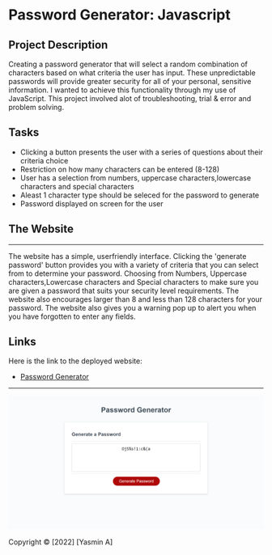 # Password Generator: Javascript

## Project Description

Creating a password generator that will select a random combination of characters based on what criteria the user has input. These unpredictable passwords will provide greater security for all of your personal, sensitive information. I wanted to achieve this functionality through my use of JavaScript. This project involved alot of troubleshooting, trial & error and problem solving.

## Tasks

- Clicking a button presents the user with a series of questions about their criteria choice
- Restriction on how many characters can be entered (8-128)
- User has a selection from numbers, uppercase characters,lowercase characters and special characters
- Aleast 1 character type should be seleced for the password to generate
- Password displayed on screen for the user

## The Website

---

The website has a simple, userfriendly interface. Clicking the 'generate password' button provides you with a variety of criteria that you can select from to determine your password. Choosing from Numbers, Uppercase characters,Lowercase characters and Special characters to make sure you are given a password that suits your security level requirements. The website also encourages larger than 8 and less than 128 characters for your password. The website also gives you a warning pop up to alert you when you have forgotten to enter any fields.

## Links

Here is the link to the deployed website:

- [Password Generator](https://yasmin-io.github.io/password-generator/)

---

![Password Generator](https://github.com/yasmin-io/password-generator/blob/4984685314107f93a375d2f9bf6363924f39d848/Assets/Images/PasswordGenerator.After.png)

Copyright © [2022] [Yasmin A]
